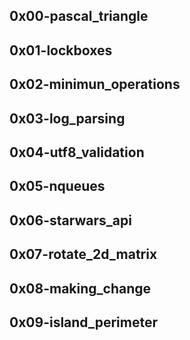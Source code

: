 ## 0x00-pascal_triangle
## 0x01-lockboxes
## 0x02-minimun_operations
## 0x03-log_parsing
## 0x04-utf8_validation
## 0x05-nqueues
## 0x06-starwars_api
## 0x07-rotate_2d_matrix
## 0x08-making_change
## 0x09-island_perimeter
